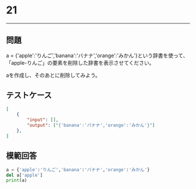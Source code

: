 # 21

---
## 問題

a = {'apple':'りんご','banana':'バナナ','orange':'みかん'}という辞書を使って、「apple-りんご」の要素を削除した辞書を表示させてください。

aを作成し、そのあとに削除してみよう。

## テストケース

```json
[
	{
		"input": [],
		"output": ["{'banana':'バナナ','orange':'みかん'}"]
  	},
]
```

## 模範回答
```python
a = {'apple':'りんご','banana':'バナナ','orange':'みかん'}
del a['apple']
print(a)
```
